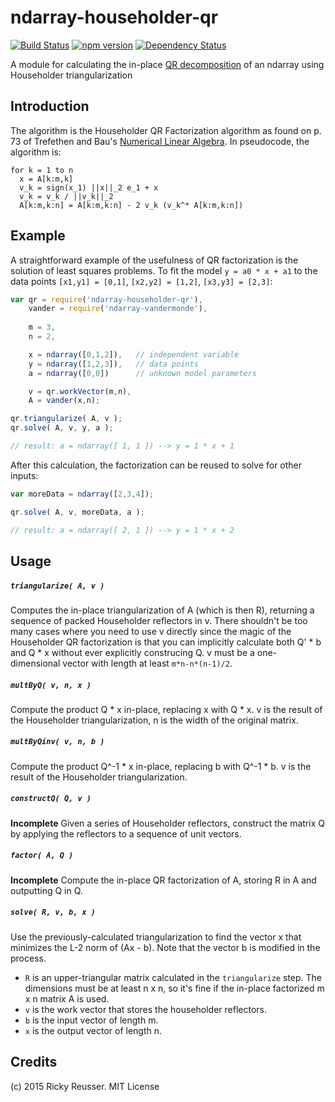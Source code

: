# ndarray-householder-qr

[![Build Status](https://travis-ci.org/scijs/ndarray-householder-qr.svg?branch=master)](https://travis-ci.org/scijs/ndarray-householder-qr) [![npm version](https://badge.fury.io/js/ndarray-householder-qr.svg)](http://badge.fury.io/js/ndarray-householder-qr) [![Dependency Status](https://david-dm.org/scijs/ndarray-householder-qr.svg)](https://david-dm.org/scijs/ndarray-householder-qr)

A module for calculating the in-place [QR decomposition](http://en.wikipedia.org/wiki/QR_decomposition) of an ndarray using Householder triangularization

## Introduction

The algorithm is the Householder QR Factorization algorithm as found on p. 73 of Trefethen and Bau's [Numerical Linear Algebra](http://www.amazon.com/Numerical-Linear-Algebra-Lloyd-Trefethen/dp/0898713617). In pseudocode, the algorithm is:

```
for k = 1 to n
  x = A[k:m,k]
  v_k = sign(x_1) ||x||_2 e_1 + x
  v_k = v_k / ||v_k||_2
  A[k:m,k:n] = A[k:m,k:n] - 2 v_k (v_k^* A[k:m,k:n])
```

## Example

A straightforward example of the usefulness of QR factorization is the solution of least squares problems. To fit the model `y = a0 * x + a1` to the data points `[x1,y1] = [0,1]`, `[x2,y2] = [1,2]`, `[x3,y3] = [2,3]`: 

```javascript
var qr = require('ndarray-householder-qr'),
    vander = require('ndarray-vandermonde'),
    
    m = 3,
    n = 2,

    x = ndarray([0,1,2]),   // independent variable
    y = ndarray([1,2,3]),   // data points
    a = ndarray([0,0])      // unknown model parameters

    v = qr.workVector(m,n),
    A = vander(x,n);

qr.triangularize( A, v );
qr.solve( A, v, y, a );

// result: a = ndarray([ 1, 1 ]) --> y = 1 * x + 1
```

After this calculation, the factorization can be reused to solve for other inputs:

```javascript
var moreData = ndarray([2,3,4]);

qr.solve( A, v, moreData, a );

// result: a = ndarray([ 2, 1 ]) --> y = 1 * x + 2
```


## Usage

##### `triangularize( A, v )`
Computes the in-place triangularization of A (which is then R), returning a sequence of packed Householder reflectors in v. There shouldn't be too many cases where you need to use v directly since the magic of the Householder QR factorization is that you can implicitly calculate both Q' * b and Q * x without ever explicitly construcing Q. v must be a one-dimensional vector with length at least `m*n-n*(n-1)/2`.

##### `multByQ( v, n, x )`
Compute the product Q * x in-place, replacing x with Q * x. v is the result of the Householder triangularization, n is the width of the original matrix.

##### `multByQinv( v, n, b )`
Compute the product Q^-1 * x in-place, replacing b with Q^-1 * b. v is the result of the Householder triangularization.

##### `constructQ( Q, v )`
**Incomplete**
Given a series of Householder reflectors, construct the matrix Q by applying the reflectors to a sequence of unit vectors.

##### `factor( A, Q )`
**Incomplete**
Compute the in-place QR factorization of A, storing R in A and outputting Q in Q.

##### `solve( R, v, b, x )`
Use the previously-calculated triangularization to find the vector x that minimizes the L-2 norm of (Ax - b). Note that the vector b is modified in the process.
- `R` is an upper-triangular matrix calculated in the `triangularize` step. The dimensions must be at least n x n, so it's fine if the in-place factorized m x n matrix A is used.
- `v` is the work vector that stores the householder reflectors.
- `b` is the input vector of length m.
- `x` is the output vector of length n.


## Credits
(c) 2015 Ricky Reusser. MIT License
